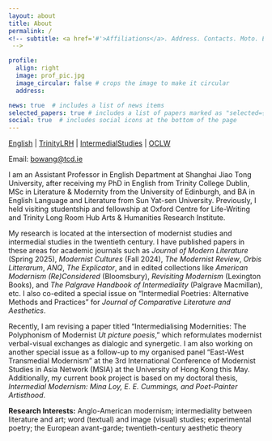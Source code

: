 ```yaml
---
layout: about
title: About
permalink: /
<!-- subtitle: <a href='#'>Affiliations</a>. Address. Contacts. Moto. Etc.
 -->

profile:
  align: right
  image: prof_pic.jpg
  image_circular: false # crops the image to make it circular
  address:

news: true  # includes a list of news items
selected_papers: true # includes a list of papers marked as "selected={true}"
social: true  # includes social icons at the bottom of the page
---
```


[English](https://www.tcd.ie/English/research/current-research-students.php) \| [TrinityLRH](https://www.tcd.ie/trinitylongroomhub/research/fellows/2021-22grad-fellows/Bowen-Wang.php) \| [IntermedialStudies](http://isis.digitaltextualities.ca/members/bowang/) \| [OCLW](https://oclw.web.ox.ac.uk/people/bowen-wang)

Email: bowang@tcd.ie

<!-- I am a final-year PhD student in English at **Trinity College Dublin** supervised by Prof. Philip Coleman, and currently a visiting doctoral student at **Oxford Centre for Life-Writing**. Before joining Trinity, I obtained my MSc in Literature and Modernity from the **University of Edinburgh** under the supervision of Prof. Randall Stevenson (2017-18). I received my BA in English Language and Literature from **Sun Yat-sen University** (2012-2016) with an exchange year in English/American Studies at the **University of Southern Denmark**. 

My research field is mainly focused on intermedial modernism between literature and visual art, especially poetry and painting. My PhD project is titled **_From_ Ut pictura poesis _to Intermediality: Mina Loy, E. E. Cummings, and Djuna Barnes as Modernist Painter-Poets_** (co-funded by TCD-CSC Joint Scholarship Programme). I have published several articles on Loy’s painterly abstraction, readymade word, and materialist poetics in her ekphrases and avant-garde artworks. Additionally, I presented two papers on Cummings’ visual experiments and Oriental aesthetics on 2021 ALA and 2022 MSA conferences.

Interested in the intermedial collaboration between poetic and non-poetic forms, I organised and chaired a panel **“Intermedial Poetry and Poetics of Intermediality”** on 2022 ISIS conference. I am also contributing a book chapter on the in-betweenness of intermediality to _Palgrave Handbook of Intermediality_, and editing a special issue of _Journal of Comparative Literature and Aesthetics_ on **“Intermedial Poetries: Alternative Methods and Practices”** ([CFP](http://jcla.in/journal-of-comparative-literature-and-aesthetics/call-for-papers/)). This will gather a collection of papers about modern and contemporary poetries in relation to visuality, cinematic lyricism, postdramatic theatre, and digital fashion/video game, etc.
 -->

I am an Assistant Professor in English Department at Shanghai Jiao Tong University, after receiving my PhD in English from Trinity College Dublin, MSc in Literature & Modernity from the University of Edinburgh, and BA in English Language and Literature from Sun Yat-sen University. Previously, I held visiting studentship and fellowship at Oxford Centre for Life-Writing and Trinity Long Room Hub Arts & Humanities Research Institute. 

My research is located at the intersection of modernist studies and intermedial studies in the twentieth century. I have published papers in these areas for academic journals such as _Journal of Modern Literature_ (Spring 2025), _Modernist Cultures_ (Fall 2024), _The Modernist Review_, _Orbis Litterarum_, _ANQ_, _The Explicator_, and in edited collections like _American Modernism (Re)Considered_ (Bloomsbury), _Revisiting Modernism_ (Lexington Books), and _The Palgrave Handbook of Intermediality_ (Palgrave Macmillan), etc. I also co-edited a special issue on “Intermedial Poetries: Alternative Methods and Practices” for _Journal of Comparative Literature and Aesthetics_. 

Recently, I am revising a paper titled “Intermedialising Modernities: The Polyphonism of Modernist _Ut picture poesis_,” which reformulates modernist verbal-visual exchanges as dialogic and synergetic. I am also working on another special issue as a follow-up to my organised panel “East-West Transmedial Modernism” at the 3rd International Conference of Modernist Studies in Asia Network (MSIA) at the University of Hong Kong this May. Additionally, my current book project is based on my doctoral thesis, _Intermedial Modernism: Mina Loy, E. E. Cummings, and Poet-Painter Artisthood_.


**Research Interests:** Anglo-American modernism; intermediality between literature and art; word (textual) and image (visual) studies; experimental poetry; the European avant-garde; twentieth-century aesthetic theory

<!-- You could do it
 -->
